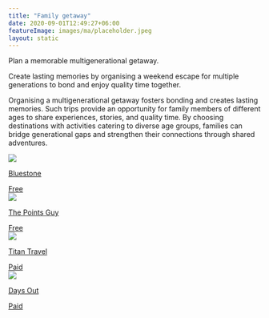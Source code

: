```yaml
---
title: "Family getaway"
date: 2020-09-01T12:49:27+06:00
featureImage: images/ma/placeholder.jpeg
layout: static
---
```


Plan a memorable multigenerational getaway.

Create lasting memories by organising a weekend escape for multiple generations to bond and enjoy quality time together.

Organising a multigenerational getaway fosters bonding and creates lasting memories. Such trips provide an opportunity for family members of different ages to share experiences, stories, and quality time. By choosing destinations with activities catering to diverse age groups, families can bridge generational gaps and strengthen their connections through shared adventures.

<a class="ma-link" href="https://www.bluestonewales.com/discover/tips-and-advice/multigenerational-breaks-benefits"><div class="ma-card ma-card-Community"><div class="ma-icon"><img src ="/images/Icon-check - community - opacity.svg"/></div><div class="ma-name"><p>Bluestone</p></div><div class="ma-paid-text"><span>Free</span></div></div></a><a class="ma-link" href="https://thepointsguy.com/news/plan-multigenerational-family-trip/"><div class="ma-card ma-card-Community"><div class="ma-icon"><img src ="/images/Icon-check - community - opacity.svg"/></div><div class="ma-name"><p>The Points Guy</p></div><div class="ma-paid-text"><span>Free</span></div></div></a><a class="ma-link" href="https://www.awin1.com/cread.php?awinmid=4282&awinaffid=1198638&ued=https%3A%2F%2Fwww.titantravel.co.uk%2F"><div class="ma-card ma-card-Community"><div class="ma-icon"><img src ="/images/Icon-pound - community - opacity.svg"/></div><div class="ma-name"><p>Titan Travel</p></div><div class="ma-paid-text"><span>Paid</span></div></div></a><a class="ma-link" href="https://www.awin1.com/cread.php?awinmid=45701&awinaffid=1198638&ued=https%3A%2F%2Fdaysout.co.uk%2F"><div class="ma-card ma-card-Community"><div class="ma-icon"><img src ="/images/Icon-pound - community - opacity.svg"/></div><div class="ma-name"><p>Days Out</p></div><div class="ma-paid-text"><span>Paid</span></div></div></a>  

<br/><br/>






